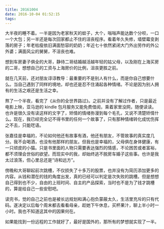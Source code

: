 ```yaml
---
title: 20161004
date: 2016-10-04 01:52:15
tags:
---
```

大半夜的睡不着。一半是因为老家秋天的蚊子，大个，嗡嗡声能达数个分呗，一口一个大包；另一半还是每次回家都止不住的沮丧程序。看着年久失修，墙壁霉变剥落的房子；年老枯瘦依旧满面愁容的奶奶；年近七十依然紧闭大门外出劳作的外公外婆；满面风尘的舅舅，不沮丧也难。

想到车房妻子俱全的大哥，静待二哥结婚越活越年轻的姑父母，以及刚在上海买房的二哥，想想自己的工资与上海房价的比例，沮丧更胜之前。

就在几天前，还对朋友谆谆教导：最重要的不是别人有什么，而是你自己想要什么。当自己遇到了同样的境地，却也还是忍不住涌起各种情绪。不论是因为别人拥有的生活之艰还是生活之幸。
<!--more-->

熬了一个半夜，看完了《从你的全世界路过》。之前并没有了解过作者，只是最近电影上映，亚马逊的 kindle 包月服务又能免费借阅，乘着家里没网，随便读读。也许是很久没有读这样的文字了，矫情的情绪弥漫到每个毛孔，又说不清楚矫情什么。现在，我已经完全记不得书里的任何一个故事了，只有那种情绪转化成忧伤挥之不去，只能呓语。

张嘉佳是幸福的，不论如何他还有故事有酒，他还有朋友，不管故事的真实度几分。我不会喝酒，也没有他那样的朋友。但我也是幸福的，父母俱在身体健康，有一只顽皮的小猫。只是书里面的人物只需要表达强烈的情感，不论困苦或者富裕，都不须理会世俗的欲望。而现实中的我，却始终逃不脱房车婚子这些事。也许是我太过浪荡，但心里总还是“诗和远方”。

傍晚和大哥聊起前次跳槽，不仅损失了十多万的股票，也并没有为简历添加更多的内容。从钱和潜在的钱的角度出发，真的已经可以判定是次失败的跳槽。但是想想自己得到也不少，自由的上班时间、自主的产品探索，当时也不是为了钱才跳槽的，算是给自己一些安慰吧。

读完书，觉的自己之前也是被长远规划和满心抱负蒙蔽太久，生活里充斥的只有代码。遂决定以后每个周末都去看看母亲，趁她下午休息，买杯果汁，聊上半小时一小时。我也不知道这其中的因果何在。

如果能找到一份远程的工作就好了，最好是国外的，那所有的梦想就实现了一半。